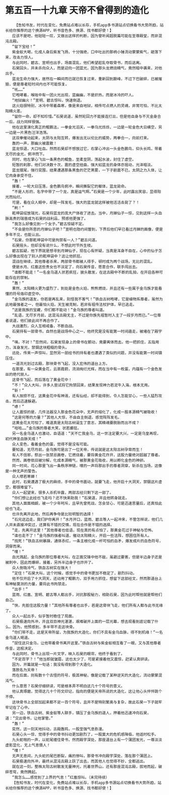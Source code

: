 # 第五百一十九章 天帝不曾得到的造化
        【告知书友，时代在变化，免费站点难以长存，手机app多书源站点切换看书大势所趋，站长给你推荐的这个换源APP，听书音色多、换源、找书都好使！】
       应该不是吧，他轻轻一叹，又做出这样的判断，因为曾听闻超脱篇可能在至尊殿堂，而非混沌古殿。
       “留下宝经！”
       紫金蚁大喝，化成人身后紫发飞扬，十分强绝，口中吐出的那柄小锤流动蒙蒙紫气，砸落下来，攻击力惊人。
       与此同时，碧古、宣明也出手，场面混乱，他们希望趁乱夺取骨书，而后逃离。
       石昊回头，并未杀向众人，而是迎向一团蓝光，因为那头龙燃烧精气，竟然暗中袭来，对他出手。
       蓝龙生命力强大，居然在一瞬间而已就已恢复过来，重新回到巅峰，不过下巴破碎，已被摧毁，便是尊者短时间内也不可能恢复。
       “吼……”
       它咆哮着，喉咙中有一团火光出现，蓝幽幽，不是炽热，而是冰冷的吓人。
       “地狱幽火！”宣明、碧古惊叫，快速倒退。
       这火焰很特别，冰冷中带着森寒，像是来自地狱，相传可点燃人的灵魂，非常可怕，不比太阳精火差。
       “留你一命，却不知珍惜。”石昊说道，虽然轮回力不能接连打出，但是他自身与不灭金身合一后，战力同样很强。
       他在这里演化真正的鲲鹏法，一拳金光滔天，一拳乌光烁烁，一边是一轮金色大日横空，另一边是一片黑色汪洋浩荡。
       这双拳催动起来，太阴与太阳互转，爆发出无以伦比的威势，两拳合一，向前打来。
       轰的一声，那幽火被震散！
       蓝龙惊退，大口吐血。然而石昊却不想放过它，右掌心冲出一头金色鹏鸟，仰头长鸣，带着无尽的金光，俯冲而下。
       同时，他左掌心飞出一条黑色的鲲鱼，至柔至阴，荡起水波，封住了虚空。
       短暂的刹那，他们对决数十次，震的虚空扭曲，强大如蓝龙的身体亦摇动，光泽暗淡。
       蓝龙摆尾，强行突围，结果遭遇那条黑鱼的茫茫黑雾，一下子剧震不已，太阴之力入体，让它肉身承受不住。
       “轰！”
       接着，一轮大日压落，金色鹏鸟俯冲，瞬间撕裂它的躯体，蓝龙毙命。
       “不是人形的，名字中带了一个龙，真是运气啊。”石昊是一个少年，此时露出笑容，显得阳光而灿烂。
       可是，看在众人眼中，却是一阵发毛，强大的蓝龙就这样被他活活击毙了？！
       “刷！”
       乾坤袋绽放瑞光，石昊将蓝龙的庞大尸体收了进去。当中，月婵仙子一惊，见到这样一头血脉高贵的瑞兽成为石昊的战利品，预感他更强了。
       “我怎么好像见到一个女子。”碧古惊疑不定。
       “不会是你所思的月婵仙子吧？”宣明也隐约间瞥到，下界后他们早已看过月婵的画像，便是多年不见，也能认出。
       “石昊，你那乾坤袋中可是拘禁有一人？”碧古问道。
       石昊摇头，但却没有说什么，不想此时节外生枝。
       碧古狐疑，他下界就是想寻到月婵仙子，现在心有怀疑，当真是浑身不自在，心中的仙子怎么好像出现在了别人的乾坤袋中？这让他抓狂。
       混战在继续，其他尊者杀来，两部骨书都被人得手，顿时成为两个战场，无比的混乱。
       便是水月、红凰这些贵女也不淡定了，向石昊传音，愿意合作，联手闯出去。
       “谁都不能走！”一名金乌道人状若疯狂，披头散发，在这古殿中不断的乱拍，在开启各种可能存在的禁制。
       “轰！”
       果然，太阳精火更为盛烈了，到处是金色火焰，熊熊燃烧，并且还有一些属于金乌族才能看懂的符号烙印虚空中。
       “金乌族的道友，你若是再乱来，别怪我不客气！”铁血古树咆哮，它是植物系尊者，虽然为此地最强者之一，但最怕火焰，天生被克制，若非有祖传法杖护体，早已逃走。
       “这是我族的宝藏，你们都不能动！”金乌族的尊者叫道。
       “乱语，无尽岁月前，这混沌古殿无主，不过是你族先祖暂时入主了一段岁月而已。”一位尊者说道，他们彼此间不再合作了。
       大战激烈，众人互相戒备，不断血战。
       石昊持有一部骨书，自然也是战场中心之一，他终究是没有能第一时间遁走，被堵在了殿宇中。
       “咦，不对！”忽然间，石昊发现身上的骨书在颤动，竟要离体而去。他一把抓住，五指用力，浑身发光，禁锢这块粗糙的骨头。
       远处，传来一声惊叫，显然另一部经书的持有者也遭遇了类似的问题，并没有能第一时间镇压住。
       一道流光划过古殿，那块骨书飞起，没入宏伟的道台上方。
       在那里，有一朵黄金花，云蒸霞蔚，流淌绚烂光辉，而在当中有一枚蛋，内蕴有一个金色发丝的绝代丽人。
       这骨书飞起，而后落在了黄金花中！
       “不！”众人大叫，许多人尝试将它拘禁回来，结果发现神力若泥牛入海，根本无用。
       “斩！”
       有人按捺不住，这黄金花中有神液，还有仙经，却不能得到，令人怎能甘心，一些人猛烈攻击，而后迅速躲避。
       “哧！”
       让人震惊的是，几件法器没入那金色花朵中，无声的熔化了，化成一股本源精气被吸收！
       “这是何等的力量？”其他人大惊，不由自主倒退，感觉阵阵发毛。
       这黄金花太可怕了，难道真是太阳古树诞生了意志，其精魂要脱胎而出不成？
       “哈哈……”金乌族的尊者大笑，状若癫狂。
       另一名金乌道人也激动，自语道：“天不亡我金乌，这一世注定要大兴，一定是乌皇再现，初代神圣血脉天成！”
       众人变色，看着金色的蛋，觉得不是没有可能。
       要知道，无尽月前，金乌族可是出了一位天帝，传说就是这太阳古树孕育而生！
       有人不信邪，祭出一张禁忌画卷，它燃烧着，要将黄金花炸开，这股力量绝对超越了尊者。
       然而，画卷依旧被分解，化成本源精气，被那黄金花吸收，用以孵化金色的神卵。
       同一时间，花心那里飞出一条秩序神链，噗的一声将那出手的尊者洞穿，斩杀在当场，这像是一种无声的警告。
       众人噤若寒蝉！
       此时，石昊遭遇了极大的麻烦，手中的骨书震动，就要飞走，他开启十大洞天，禁锢这片虚空，都很难留下。
       众人一起望来，很多人杀机毕露，两部古经只剩下这一部了。
       “你们想让此经也飞走吗？还不快来助我！”石昊道，并且他转身就走。
       其他人面面相觑，被一个少年呵斥，且早先曾死战，怎会甘心，可是迅速思量后，还真怕此经也飞走。
       也许先离开此地，然后再争夺是比较明智的选择！
       “石兄这边走，我们护你离开！”水月开口，蓝雨、碧古等人一起冲来，不管怎样说，他们几人并未直接冲突过，还算有不错的交情，现在合作是不错的选择。
       “走，先离开这里！”其他尊者也低语，现在真的有点怕了，那黄金花过于神秘与恐怖。
       “谁也走不了！”金乌族的强者叫道，催动太阳精火，开启一些法阵，想困住所有人。
       “找死！”铁血古树暴躁，通体赤红，一条主根化成一杆可怕的血矛，爆发成片的血色符号，洞穿而来。
       “噗！”
       血光溅起，金乌族的那位尊者大叫，在正面交锋中他不敌，虽避过要害，但是半边身子还是被刺中，因此而爆碎，接着，另外半边身子也炸开了。
       众人倒吸冷气，铁血古树实在强大！
       “定住！”石昊大叫，这个时候，感觉手中的骨书更加不稳定了，剧烈抖动。
       他不仅开启了十大洞天，还动用了鲲鹏力，双手用力抓住，想留下这部经文，然而那道台上有神秘莫测的力量，要将此书拘禁走。
       “出手！”
       蓝雨、红凰、宣明、碧古等人都出手，对抗那股秘力，相助石昊，因为此时帮他就是帮他们自己。
       “快，先抵住这股力量！”其他所有尊者也出手，若是这骨块飞走，他们所有人都与此书无缘了。
       众人一起出手，似乎暂时稳住了局面。
       石昊极速向外冲，并且双目神光湛湛，艰难破开上面的一层光幕，想去观看到底记载了什么。因为，他预感到，多半带不走这块骨。
       “你们带不走，这是天帝所留，为我族的大造化，你们不具有金乌血脉，得不到机缘！”一名金乌道人喝道。
       “捉住这只金乌，让他带着骨书离开这里。”铁血古树与紫金蚁相互看了一眼，又与其他尊者传音，这般决定。
       与此同时，骨书上出现一片文字，映入石昊的眼帘，他终于看到了。
       “不足百字？！”他当即就皱眉，这也太少了，可是紧接着他又震惊，赶紧认真研读。
       因为，开篇就是一句话：我没有得到那个大造化。
       落款名为天帝！
       而在后面，则有数十个古怪的符号，极其神秘，像是记载了某种逆天的大造化，流动蒙蒙混沌气。
       什么意思？石昊仔细研读，可是根本弄不明白这几十个符号的意义。
       他认真琢磨，觉得这几十个符文印记，指向的便是天帝所说的大造化，这让他心头怦怦跳个不停。
       这块骨书上全部加起来都不足一百个符号，且并不是特别繁奥与复杂，故此石昊一下子就牢牢记在了心中。
       另一边，铁血古树、紫金蚁等人联手，镇压了金乌族的道人，押着他迅速冲向石昊，道：“交出骨书，让他掌管。”
       “轰！”
       突然，这一刻天地抖动，古殿轰鸣，一股至强气息弥漫。
       石昊心头一惊，觉得手中的骨书抖动更加剧烈了，一股莫大的危机感降临，他适时松手。
       九头蛇啪的一声，以蛇尾缠住骨书，然而殿宇深处，那座道台上有一个蒲团发光，一尊淡淡虚影显化，无上气息慑人！
       “噗！”
       无声无息间，九头蛇的尾巴断裂，痛的惨叫，那骨书冲向殿宇深处，落在那个蒲团上。
       石昊极速向外冲，最终从混沌古殿上跃了出去，而其他人也觉得不妙，全都逃出。
       就在这一刻，整株太阳古树散发无量神光，托着世界山，还有那座混沌古殿，拔地而起，破碎苍穹，竟然腾起。
       “我怎么……感觉到了上界的气息！”红凰惊叫。（未完待续）
       【告知书友，时代在变化，免费站点难以长存，手机app多书源站点切换看书大势所趋，站长给你推荐的这个换源APP，听书音色多、换源、找书都好使！】